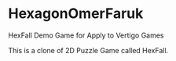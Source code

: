 # HexagonOmerFaruk
HexFall Demo Game for Apply to Vertigo Games

This is a clone of 2D Puzzle Game called HexFall.
